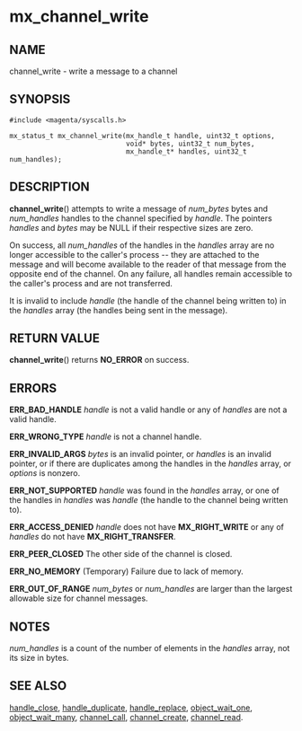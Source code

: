 # mx_channel_write

## NAME

channel_write - write a message to a channel

## SYNOPSIS

```
#include <magenta/syscalls.h>

mx_status_t mx_channel_write(mx_handle_t handle, uint32_t options,
                             void* bytes, uint32_t num_bytes,
                             mx_handle_t* handles, uint32_t num_handles);
```

## DESCRIPTION

**channel_write**() attempts to write a message of *num_bytes*
bytes and *num_handles* handles to the channel specified by
*handle*.  The pointers *handles* and *bytes* may be NULL if their
respective sizes are zero.

On success, all *num_handles* of the handles in the *handles* array
are no longer accessible to the caller's process -- they are attached
to the message and will become available to the reader of that message
from the opposite end of the channel.  On any failure, all handles
remain accessible to the caller's process and are not transferred.

It is invalid to include *handle* (the handle of the channel being written
to) in the *handles* array (the handles being sent in the message).


## RETURN VALUE

**channel_write**() returns **NO_ERROR** on success.

## ERRORS

**ERR_BAD_HANDLE**  *handle* is not a valid handle or any of *handles*
are not a valid handle.

**ERR_WRONG_TYPE**  *handle* is not a channel handle.

**ERR_INVALID_ARGS**  *bytes* is an invalid pointer, or *handles*
is an invalid pointer, or if there are duplicates among the handles
in the *handles* array, or *options* is nonzero.

**ERR_NOT_SUPPORTED** *handle* was found in the *handles* array, or
one of the handles in *handles* was *handle* (the handle to the
channel being written to).

**ERR_ACCESS_DENIED**  *handle* does not have **MX_RIGHT_WRITE** or
any of *handles* do not have **MX_RIGHT_TRANSFER**.

**ERR_PEER_CLOSED**  The other side of the channel is closed.

**ERR_NO_MEMORY**  (Temporary) Failure due to lack of memory.

**ERR_OUT_OF_RANGE**  *num_bytes* or *num_handles* are larger than the
largest allowable size for channel messages.

## NOTES

*num_handles* is a count of the number of elements in the *handles*
array, not its size in bytes.

## SEE ALSO

[handle_close](handle_close.md),
[handle_duplicate](handle_duplicate.md),
[handle_replace](handle_replace.md),
[object_wait_one](object_wait_one.md),
[object_wait_many](object_wait_many.md),
[channel_call](channel_call.md),
[channel_create](channel_create.md),
[channel_read](channel_read.md).
